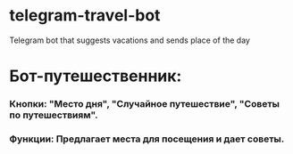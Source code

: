 # telegram-travel-bot
Telegram bot that suggests vacations and sends place of the day

# Бот-путешественник:
### Кнопки: "Место дня", "Случайное путешествие", "Советы по путешествиям".
### Функции: Предлагает места для посещения и дает советы.